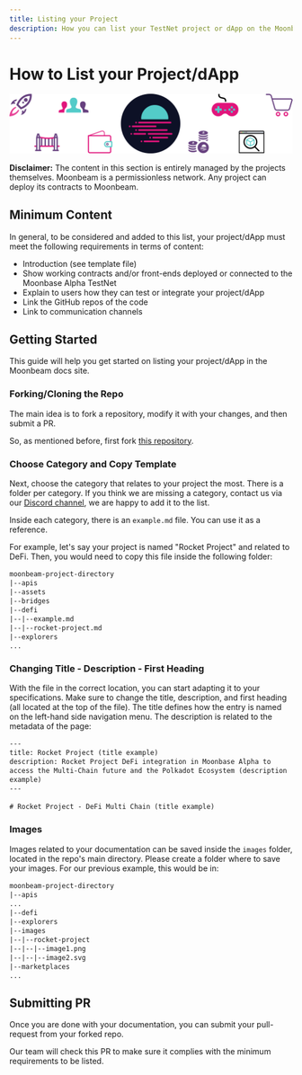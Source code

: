 ```yaml
---
title: Listing your Project
description: How you can list your TestNet project or dApp on the Moonbeam documentation site
---
```


# How to List your Project/dApp
 
![Template banner image](images/list-dapps-banner.png)

**Disclaimer:** The content in this section is entirely managed by the projects themselves. Moonbeam is a permissionless network. Any project can deploy its contracts to Moonbeam. 

## Minimum Content

In general, to be considered and added to this list, your project/dApp must meet the following requirements in terms of content:

-  Introduction (see template file)
-  Show working contracts and/or front-ends deployed or connected to the Moonbase Alpha TestNet
-  Explain to users how they can test or integrate your project/dApp
-  Link the GitHub repos of the code
-  Link to communication channels

## Getting Started

This guide will help you get started on listing your project/dApp in the Moonbeam docs site.

### Forking/Cloning the Repo

The main idea is to fork a repository, modify it with your changes, and then submit a PR.

So, as mentioned before, first fork [this repository](https://github.com/PureStake/moonbeam-project-directory).

### Choose Category and Copy Template

Next, choose the category that relates to your project the most. There is a folder per category. If you think we are missing a category, contact us via our [Discord channel](https://discord.gg/PfpUATX), we are happy to add it to the list.

Inside each category, there is an `example.md` file. You can use it as a reference.

For example, let's say your project is named "Rocket Project" and related to DeFi. Then, you would need to copy this file inside the following folder:

```
moonbeam-project-directory
|--apis
|--assets
|--bridges
|--defi
|--|--example.md
|--|--rocket-project.md
|--explorers
...
```

### Changing Title - Description - First Heading

With the file in the correct location, you can start adapting it to your specifications. Make sure to change the title, description, and first heading (all located at the top of the file). The title defines how the entry is named on the left-hand side navigation menu. The description is related to the metadata of the page:

```
---
title: Rocket Project (title example)
description: Rocket Project DeFi integration in Moonbase Alpha to access the Multi-Chain future and the Polkadot Ecosystem (description example)
---

# Rocket Project - DeFi Multi Chain (title example)
```

### Images

Images related to your documentation can be saved inside the `images` folder, located in the repo's main directory. Please create a folder where to save your images. For our previous example, this would be in:

```
moonbeam-project-directory
|--apis
...
|--defi
|--explorers
|--images
|--|--rocket-project
|--|--|--image1.png
|--|--|--image2.svg
|--marketplaces
...
```

## Submitting PR

Once you are done with your documentation, you can submit your pull-request from your forked repo.

Our team will check this PR to make sure it complies with the minimum requirements to be listed.
